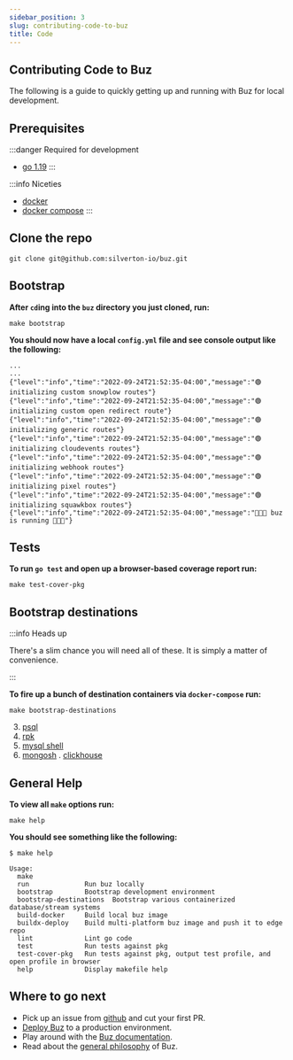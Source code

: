 ```yaml
---
sidebar_position: 3
slug: contributing-code-to-buz
title: Code
---
```


## Contributing Code to Buz

The following is a guide to quickly getting up and running with Buz for local development.

## Prerequisites

:::danger Required for development
- [go 1.19](https://go.dev/blog/go1.19)
:::


:::info Niceties
- [docker](https://docs.docker.com/get-docker/)
- [docker compose](https://docs.docker.com/compose/)
:::



## Clone the repo

    git clone git@github.com:silverton-io/buz.git


## Bootstrap


**After `cd`ing into the `buz` directory you just cloned, run:**

    make bootstrap

**You should now have a local `config.yml` file and see console output like the following:**

```
...
...
{"level":"info","time":"2022-09-24T21:52:35-04:00","message":"🟢 initializing custom snowplow routes"}
{"level":"info","time":"2022-09-24T21:52:35-04:00","message":"🟢 initializing custom open redirect route"}
{"level":"info","time":"2022-09-24T21:52:35-04:00","message":"🟢 initializing generic routes"}
{"level":"info","time":"2022-09-24T21:52:35-04:00","message":"🟢 initializing cloudevents routes"}
{"level":"info","time":"2022-09-24T21:52:35-04:00","message":"🟢 initializing webhook routes"}
{"level":"info","time":"2022-09-24T21:52:35-04:00","message":"🟢 initializing pixel routes"}
{"level":"info","time":"2022-09-24T21:52:35-04:00","message":"🟢 initializing squawkbox routes"}
{"level":"info","time":"2022-09-24T21:52:35-04:00","message":"🐝🐝🐝 buz is running 🐝🐝🐝"}
```

## Tests

**To run `go test` and open up a browser-based coverage report run:**

    make test-cover-pkg


## Bootstrap destinations

:::info Heads up

There's a slim chance you will need all of these. It is simply a matter of convenience.

:::


**To fire up a bunch of destination containers via `docker-compose` run:**

    make bootstrap-destinations



3. [psql](https://www.postgresql.org/docs/current/app-psql.html)
4. [rpk](https://docs.redpanda.com/docs/quickstart/)
5. [mysql shell](https://dev.mysql.com/doc/mysql-shell/8.0/en/mysql-shell-install.html)
6. [mongosh](https://www.mongodb.com/docs/mongodb-shell/)
. [clickhouse](https://clickhouse.com/docs/en/getting-started/install)


## General Help

**To view all `make` options run:**

    make help

**You should see something like the following:**

```
$ make help

Usage:
  make
  run              Run buz locally
  bootstrap        Bootstrap development environment
  bootstrap-destinations  Bootstrap various containerized database/stream systems
  build-docker     Build local buz image
  buildx-deploy    Build multi-platform buz image and push it to edge repo
  lint             Lint go code
  test             Run tests against pkg
  test-cover-pkg   Run tests against pkg, output test profile, and open profile in browser
  help             Display makefile help
```

## Where to go next

- Pick up an issue from [github](https://github.com/silverton-io/buz/issues) and cut your first PR.
- [Deploy Buz](/production-deployment/gcp/console) to a production environment.
- Play around with the [Buz documentation](/developing/documentation-site).
- Read about the [general philosophy](/introduction/philosophy) of Buz.
